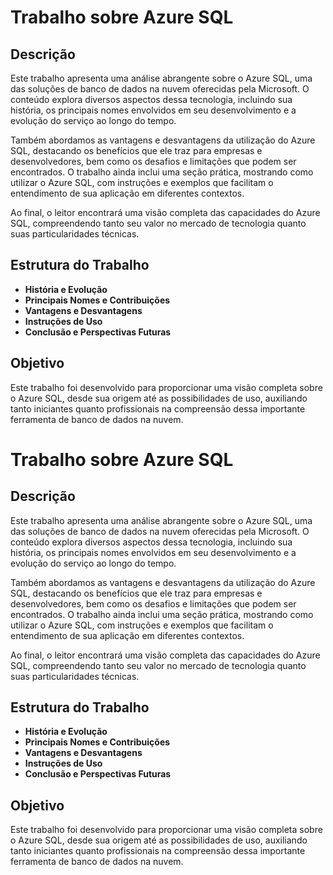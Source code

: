 # Trabalho sobre Azure SQL

## Descrição

Este trabalho apresenta uma análise abrangente sobre o Azure SQL, uma das soluções de banco de dados na nuvem oferecidas pela Microsoft. O conteúdo explora diversos aspectos dessa tecnologia, incluindo sua história, os principais nomes envolvidos em seu desenvolvimento e a evolução do serviço ao longo do tempo.

Também abordamos as vantagens e desvantagens da utilização do Azure SQL, destacando os benefícios que ele traz para empresas e desenvolvedores, bem como os desafios e limitações que podem ser encontrados. O trabalho ainda inclui uma seção prática, mostrando como utilizar o Azure SQL, com instruções e exemplos que facilitam o entendimento de sua aplicação em diferentes contextos.

Ao final, o leitor encontrará uma visão completa das capacidades do Azure SQL, compreendendo tanto seu valor no mercado de tecnologia quanto suas particularidades técnicas.

## Estrutura do Trabalho

- **História e Evolução**
- **Principais Nomes e Contribuições**
- **Vantagens e Desvantagens**
- **Instruções de Uso**
- **Conclusão e Perspectivas Futuras**

## Objetivo

Este trabalho foi desenvolvido para proporcionar uma visão completa sobre o Azure SQL, desde sua origem até as possibilidades de uso, auxiliando tanto iniciantes quanto profissionais na compreensão dessa importante ferramenta de banco de dados na nuvem.
# Trabalho sobre Azure SQL

## Descrição

Este trabalho apresenta uma análise abrangente sobre o Azure SQL, uma das soluções de banco de dados na nuvem oferecidas pela Microsoft. O conteúdo explora diversos aspectos dessa tecnologia, incluindo sua história, os principais nomes envolvidos em seu desenvolvimento e a evolução do serviço ao longo do tempo.

Também abordamos as vantagens e desvantagens da utilização do Azure SQL, destacando os benefícios que ele traz para empresas e desenvolvedores, bem como os desafios e limitações que podem ser encontrados. O trabalho ainda inclui uma seção prática, mostrando como utilizar o Azure SQL, com instruções e exemplos que facilitam o entendimento de sua aplicação em diferentes contextos.

Ao final, o leitor encontrará uma visão completa das capacidades do Azure SQL, compreendendo tanto seu valor no mercado de tecnologia quanto suas particularidades técnicas.

## Estrutura do Trabalho

- **História e Evolução**
- **Principais Nomes e Contribuições**
- **Vantagens e Desvantagens**
- **Instruções de Uso**
- **Conclusão e Perspectivas Futuras**

## Objetivo

Este trabalho foi desenvolvido para proporcionar uma visão completa sobre o Azure SQL, desde sua origem até as possibilidades de uso, auxiliando tanto iniciantes quanto profissionais na compreensão dessa importante ferramenta de banco de dados na nuvem.
